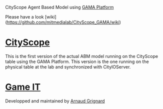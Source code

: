 CityScope Agent Based Model using [GAMA Platform](http://gama-platform.org/) 

Please have a look [wiki] (https://github.com/mitmedialab/CityScope_GAMA/wiki)

# [CityScope](https://github.com/mitmedialab/CityScope_GAMA/wiki/CityScope)
This is the first version of the actual ABM model running on the
CityScope table using the GAMA Platform. This version is the one
running on the physical table at the lab and synchronized with CityIOServer.

# [Game IT](https://github.com/mitmedialab/CityScope_GAMA/wiki/Game-IT)


Developped and maintained by [Arnaud Grignard](https://github.com/agrignard)


